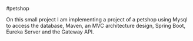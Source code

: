 #petshop

On this small project I am implementing a project of a petshop using Mysql to access the database, Maven, an MVC architecture design, Spring Boot, Eureka Server and the Gateway API.
